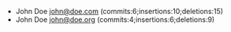 + John Doe <john@doe.com>  (commits:6;insertions:10;deletions:15)
+ John Doe <john@doe.org>  (commits:4;insertions:6;deletions:9)
